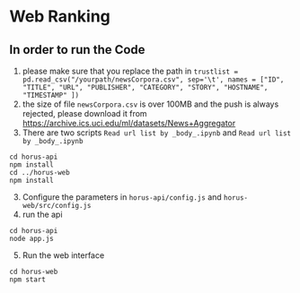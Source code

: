 # Web Ranking
## In order to run the Code
1. please make sure that you replace the path in `trustlist = pd.read_csv("/yourpath/newsCorpora.csv", sep='\t', names = ["ID", "TITLE", "URL", "PUBLISHER", "CATEGORY", "STORY", "HOSTNAME", "TIMESTAMP" ])`
2. the size of file `newsCorpora.csv` is over 100MB and the push is always rejected, please download it from https://archive.ics.uci.edu/ml/datasets/News+Aggregator
3. There are two scripts `Read url list by _body_.ipynb` and `Read url list by _body_.ipynb`
```
cd horus-api
npm install
cd ../horus-web
npm install
```
3. Configure the parameters in `horus-api/config.js` and `horus-web/src/config.js`
4. run the api
```
cd horus-api
node app.js
```
5. Run the web interface
```
cd horus-web
npm start
```

